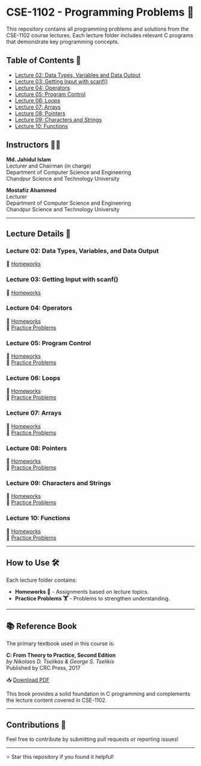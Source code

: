 # CSE-1102 - Programming Problems 📘

This repository contains all programming problems and solutions from the CSE-1102 course lectures. Each lecture folder includes relevant C programs that demonstrate key programming concepts.

## Table of Contents 📜
- [Lecture 02: Data Types, Variables and Data Output](https://github.com/M-F-Tushar/CSE-1102/tree/main/Lecture_02%3A%20Data%20Types%2C%20Variables%2C%20and%20Data%20Output)
- [Lecture 03: Getting Input with scanf()](#lecture-03-getting-input-with-scanf)
- [Lecture 04: Operators](#lecture-04-operators)
- [Lecture 05: Program Control](#lecture-05-program-control)
- [Lecture 06: Loops](#lecture-06-loops)
- [Lecture 07: Arrays](#lecture-07-arrays)
- [Lecture 08: Pointers](#lecture-08-pointers)
- [Lecture 09: Characters and Strings](#lecture-09-characters-and-strings)
- [Lecture 10: Functions](https://github.com/M-F-Tushar/CSE-1102/tree/main/Lecture_10-Functions)

## Instructors 👨‍🏫

**Md. Jahidul Islam**  
Lecturer and Chairman (in charge)  
Department of Computer Science and Engineering  
Chandpur Science and Technology University  

**Mostafiz Ahammed**  
Lecturer  
Department of Computer Science and Engineering  
Chandpur Science and Technology University 

---

## Lecture Details 📘

### Lecture 02: Data Types, Variables, and Data Output
📂 [Homeworks](Lecture_02-Data_Types_Variables_and_Data_Output/Homeworks/)  

### Lecture 03: Getting Input with scanf()
📂 [Homeworks](Lecture_03-Getting_Input_with_scanf/Home_works/)  

### Lecture 04: Operators
📂 [Homeworks](Lecture_04-Operators/Home_Works/)  
📂 [Practice Problems](Lecture_04-Operators/Practice_Problems/)

### Lecture 05: Program Control
📂 [Homeworks](Lecture_05-Program_Control/Home_Works/)  
📂 [Practice Problems](Lecture_05-Program_Control/Practice_Problems/)

### Lecture 06: Loops
📂 [Homeworks](Lecture_06-Loops/Home_Works/)  
📂 [Practice Problems](Lecture_06-Loops/Practice_Problems/)

### Lecture 07: Arrays
📂 [Homeworks](Lecture_07-Arrays/Home_Works/)  
📂 [Practice Problems](Lecture_07-Arrays/Practice_Problems/)

### Lecture 08: Pointers
📂 [Homeworks](Lecture_08-Pointers/Home_Works/)  
📂 [Practice Problems](Lecture_08-Pointers/Practice_Problems/)

### Lecture 09: Characters and Strings
📂 [Homeworks](Lecture_09-Characters_and_Strings/Home_Works/)  
📂 [Practice Problems](Lecture_09-Characters_and_Strings/Practice_Problems/)

### Lecture 10: Functions
📂 [Homeworks](Lecture_10-Functions/Home_Works/)  
📂 [Practice Problems](Lecture_10-Functions/Practice_Problems/)

---

## How to Use 🛠️
Each lecture folder contains:
- **Homeworks 📑** - Assignments based on lecture topics.
- **Practice Problems 🏋️** - Problems to strengthen understanding.

---

## 📚 Reference Book

The primary textbook used in this course is:

**C: From Theory to Practice, Second Edition**  
*by Nikolaos D. Tselikas & George S. Tselikis*  
Published by CRC Press, 2017

📥 [Download PDF](https://nrzr.li/d3/y/1748354312/10000/g4/libgenrs_nonfiction/libgenrs_nonfiction/2776000/b8da5dcf9ba7f1fad5213c453d095246~/EBp_lKBOM8vBwpjaXNrRzQ/C%20%3A%20From%20Theory%20to%20Practice%2C%20Second%20Edition%20--%20Tselikas%2C%20Nikolaos%20D_%3BTselikis%2C%20George%20S%20--%20Second%20edition%2C%20Boca%20Raton%2C%202017%20--%20Taylor%20%26%20Francis%2C%20CRC%20--%209780367566005%20--%20b8da5dcf9ba7f1fad5213c453d095246%20--%20Anna%E2%80%99s%20Archive.pdf)

This book provides a solid foundation in C programming and complements the lecture content covered in CSE-1102.

---

## Contributions 🤝
Feel free to contribute by submitting pull requests or reporting issues!

---

⭐ Star this repository if you found it helpful!
